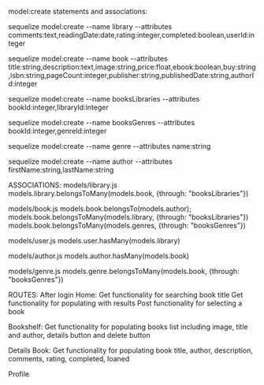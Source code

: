 model:create statements and associations:

sequelize model:create --name library --attributes comments:text,readingDate:date,rating:integer,completed:boolean,userId:integer 

sequelize model:create --name book --attributes title:string,description:text,image:string,price:float,ebook:boolean,buy:string,isbn:string,pageCount:integer,publisher:string,publishedDate:string,authorId:integer

sequelize model:create --name booksLibraries --attributes bookId:integer,libraryId:integer

sequelize model:create --name booksGenres --attributes bookId:integer,genreId:integer

sequelize model:create --name genre --attributes name:string

sequelize model:create --name author --attributes firstName:string,lastName:string

ASSOCIATIONS:
models/library.js
models.library.belongsToMany(models.book, {through: "booksLibraries"})

models/book.js
models.book.belongsTo(models.author);
models.book.belongsToMany(models.library, {through: "booksLibraries"})
models.book.belongsToMany(models.genres, {through: "booksGenres"})

models/user.js
models.user.hasMany(models.library)

models/author.js
models.author.hasMany(models.book)

models/genre.js
models.genre.belongsToMany(models.book, {through: "booksGenres"})


ROUTES:
After login
Home: 
Get functionality for searching book title
Get functionality for populating with results
Post functionality for selecting a book 

Bookshelf:
Get functionality for populating books list including image, title and author, details button and delete button

Details Book:
Get functionality for populating book title, author, description, comments, rating, completed, loaned

Profile  